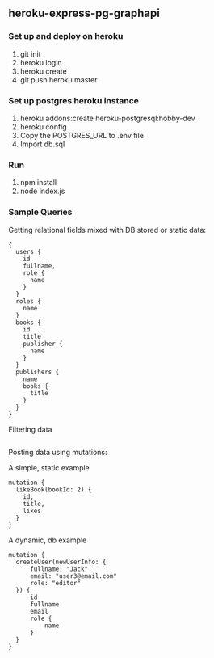 ## heroku-express-pg-graphapi

### Set up and deploy on heroku

1. git init
2. heroku login
3. heroku create
4. git push heroku master

### Set up postgres heroku instance

1. heroku addons:create heroku-postgresql:hobby-dev
2. heroku config
3. Copy the POSTGRES_URL to .env file
4. Import db.sql

### Run

1. npm install
2. node index.js

### Sample Queries

Getting relational fields mixed with DB stored or static data:

```
{
  users {
    id
    fullname,
    role {
      name
    }
  }
  roles {
    name
  }
  books {
    id
    title
    publisher {
      name
    }
  }
  publishers {
    name
    books {
      title
    }
  }
}
```

Filtering data

```

```

Posting data using mutations:

A simple, static example

```
mutation {
  likeBook(bookId: 2) {
    id,
    title,
    likes
  }
}
```

A dynamic, db example

```
mutation {
  createUser(newUserInfo: {
	  fullname: "Jack"
	  email: "user3@email.com"
	  role: "editor"
  }) {
	  id
	  fullname
	  email
	  role {
		  name
	  }
  }
}
```
